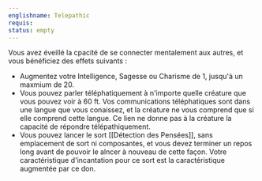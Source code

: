 ```yaml
---
englishname: Telepathic
requis:
status: empty
---
```

Vous avez éveillé la cpacité de se connecter mentalement aux autres, et vous bénéficiez des effets suivants : 

 - Augmentez votre Intelligence, Sagesse ou Charisme de 1, jusqu'à un maxmium de 20.
 - Vous pouvez parler téléphatiquement à n'importe quelle créature que vous pouvez voir à 60 ft. Vos communications téléphatiques sont dans une langue que vous conaissez, et la créature ne vous comprend que si elle comprend cette langue. Ce lien ne donne pas à la créature la capacité de répondre télépathiquement.
 - Vous pouvez lancer le sort [[Détection des Pensées]], sans emplacement de sort ni composantes, et vous devez terminer un repos long avant de pouvoir le alncer à nouveau de cette façon. Votre caractéristique d'incantation pour ce sort est la caractéristique augmentée par ce don.
